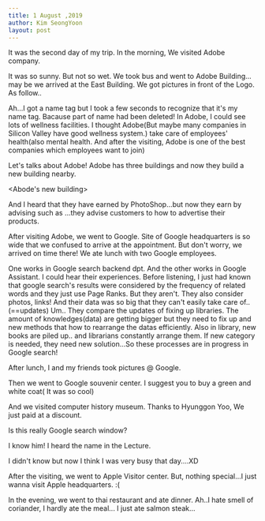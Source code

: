 ```yaml
---
title: 1 August ,2019
author: Kim SeongYoon
layout: post
---
```

 It was the second day of my trip. In the morning, We visited Adobe company. 
 
 <Adobe>

 
 It was so sunny. But not so wet. We took bus and went to Adobe Building... may be we arrived at the East Building. We got pictures in front of the Logo. As follow..
 
 <Adobe self shot>
  
 Ah...I got a name tag but I took a few seconds to recognize that it's my name tag. Bacause part of name had been deleted!
 In Adobe, I could see lots of wellness facilities. I thought Adobe(But maybe many companies in Silicon Valley have good wellness system.) take care of employees' health(also mental health. And after the visiting, Adobe is one of the best companies which employees want to join) 
 
 Let's talks about Adobe!
Adobe has three buildings and now they build a new building nearby. 

<Abode's new building>

And I heard that they have earned by PhotoShop...but now they earn by advising such as ...they advise customers to how to advertise their products.   
 
After visiting Adobe, we went to Google. Site of Google headquarters is so wide that we confused to arrive at the appointment. But don't worry, we arrived on time there! We ate lunch with two Google employees. 

<lunch photo>

One works in Google search backend dpt. And the other works in Google Assistant. I could hear their experiences. Before listening, I just had known that google search's results were considered by the frequency of related words and they just use Page Ranks. But they aren't. They also consider photos, links! And their data was so big that they can't easily take care of..(==updates) Um.. They compare the updates of fixing up libraries. The amount of knowledges(data) are getting bigger but they need to fix up and new methods that how to rearrange the datas efficiently. Also in library, new books are piled up.. and librarians constantly arrange them. If new category is needed, they need new solution...So these processes are in progress in Google search! 

After lunch, I and my friends took pictures @ Google.

Then we went to Google souvenir center. I suggest you to buy a green and white coat( It was so cool)

<At souvenir center>
  
And we visited computer history museum. Thanks to Hyunggon Yoo, We just paid at a discount.

<google search>
Is this really Google search window?
  
<James Gosling>
  
I know him! I heard the name in the Lecture.

I didn't know but now I think I was very busy that day....XD

After the visiting, we went to Apple Visitor center. But, nothing special...I just wanna visit Apple headquarters. :(

<Apple visitor center>
  
In the evening, we went to thai restaurant and ate dinner. Ah..I hate smell of coriander, I hardly ate the meal...
I just ate  salmon steak...

<avoid coriander....memo...>
  
  



